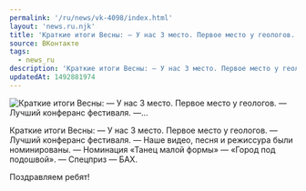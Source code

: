 ```yaml
---
permalink: '/ru/news/vk-4098/index.html'
layout: 'news.ru.njk'
title: 'Краткие итоги Весны: — У нас 3 место. Первое место у геологов. — Лучший конферанс фестиваля. —'
source: ВКонтакте
tags:
  - news_ru
description: 'Краткие итоги Весны: — У нас 3 место. Первое место у геологов. — Лучший конферанс фестиваля. —…'
updatedAt: 1492881974
---
```

![Краткие итоги Весны: — У нас 3 место. Первое место у геологов. — Лучший конферанс фестиваля. —…](https://sun9-49.userapi.com/impf/Vd1sbq20nAiiE_3iBAZzHvF1J5Qt9IRmByXCLA/HgOIyi-L_Jw.jpg?size=750x562&quality=96&proxy=1&sign=8be2d75ffb854b8ef5735fae549e306f&c_uniq_tag=uod3ysge_qIqHxbIHPnqasfdSJNmPlxv2xezEuhWcRY&type=album)

Краткие итоги Весны:
— У нас 3 место. Первое место у геологов.
— Лучший конферанс фестиваля.
— Наше видео, песня и режиссура были номинированы.
— Номинация «Танец малой формы» — «Город под подошвой».
— Спецприз — БАХ.

Поздравляем ребят!
